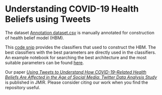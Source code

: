 # Understanding COVID-19 Health Beliefs using Tweets

The dataset [Annotation dataset.csv](https://github.com/HanyinWang/CovidHealthBeliefTweets/blob/main/Annotation%20dataset.csv) is manually annotated for construction of health belief model (HBM).

This [code snip](https://github.com/HanyinWang/CovidHealthBeliefTweets/blob/main/classifiers.py) provides the classifiers that used to construct the HBM. The best classifiers with the best parameters are directly used in the classifiers. An example notebook for searching the best architecture and the most suitable parameters can be found [here](https://github.com/HanyinWang/CovidHealthBeliefTweets/blob/main/CV.ipynb).

Our paper [_Using Tweets to Understand How COVID-19–Related Health Beliefs Are Affected in the Age of Social Media: Twitter Data Analysis Study_](http://dx.doi.org/10.2196/26302) is published in JMIR. Please consider citing our work when you find the repository useful.
